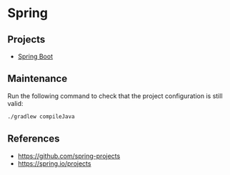 # Spring

## Projects

- [Spring Boot](./doc/spring-boot.md)

## Maintenance

Run the following command to check that the project configuration is still valid:

```sh
./gradlew compileJava
```

## References

- https://github.com/spring-projects
- https://spring.io/projects
